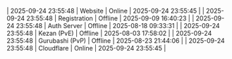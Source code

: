 | 2025-09-24 23:55:48 | Website | Online | 2025-09-24 23:55:45 |
| 2025-09-24 23:55:48 | Registration | Offline | 2025-09-09 16:40:23 |
| 2025-09-24 23:55:48 | Auth Server | Offline | 2025-08-18 09:33:31 |
| 2025-09-24 23:55:48 | Kezan (PvE) | Offline | 2025-08-03 17:58:02 |
| 2025-09-24 23:55:48 | Gurubashi (PvP) | Offline | 2025-08-23 21:44:06 |
| 2025-09-24 23:55:48 | Cloudflare | Online | 2025-09-24 23:55:45 |
